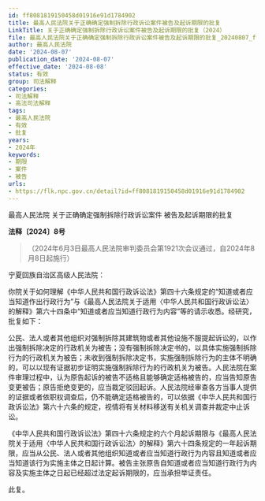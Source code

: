 ```yaml
---
id: ff8081819150458d01916e91d1784902
title: 最高人民法院关于正确确定强制拆除行政诉讼案件被告及起诉期限的批复
LinkTitle: 关于正确确定强制拆除行政诉讼案件被告及起诉期限的批复（2024）
file: 最高人民法院关于正确确定强制拆除行政诉讼案件被告及起诉期限的批复_20240807_ff8081819150458d01916e91d1784902.docx
author: 最高人民法院
date: '2024-08-07'
publication_date: '2024-08-07'
effective_date: '2024-08-08'
status: 有效
group: 司法解释
categories:
- 司法解释
- 高法司法解释
tags:
- 最高人民法院
- 有效
- 批复
years:
- 2024年
keywords:
- 期限
- 案件
- 被告
urls:
- https://flk.npc.gov.cn/detail?id=ff8081819150458d01916e91d1784902
---
```


最高人民法院 关于正确确定强制拆除行政诉讼案件 被告及起诉期限的批复

**法释〔2024〕8号**

> （2024年6月3日最高人民法院审判委员会第1921次会议通过，自2024年8月8日起施行）

宁夏回族自治区高级人民法院：

你院关于如何理解《中华人民共和国行政诉讼法》第四十六条规定的“知道或者应当知道作出行政行为”与《最高人民法院关于适用〈中华人民共和国行政诉讼法〉的解释》第六十四条中“知道或者应当知道行政行为内容”等的请示收悉。经研究，批复如下：

公民、法人或者其他组织对强制拆除其建筑物或者其他设施不服提起诉讼的，以作出强制拆除决定的行政机关为被告；没有强制拆除决定书的，以具体实施强制拆除行为的行政机关为被告；未收到强制拆除决定书，实施强制拆除行为的主体不明确的，可以以现有证据初步证明实施强制拆除行为的行政机关为被告。人民法院在案件审理过程中，认为原告起诉的被告不适格且能够确定适格被告的，应当告知原告变更被告；原告拒绝变更的，应当裁定驳回起诉。人民法院经审查各方当事人提供的证据或者依职权调查后，仍不能确定适格被告的，可以依据《中华人民共和国行政诉讼法》第六十六条的规定，视情将有关材料移送有关机关调查并裁定中止诉讼。

《中华人民共和国行政诉讼法》第四十六条规定的六个月起诉期限与《最高人民法院关于适用〈中华人民共和国行政诉讼法〉的解释》第六十四条规定的一年起诉期限，应当从公民、法人或者其他组织知道或者应当知道行政行为内容且知道或者应当知道该行为实施主体之日起计算。被告主张原告自知道或者应当知道行政行为内容及实施主体之日起已经超过法定起诉期限的，应当承担举证责任。

此复。
